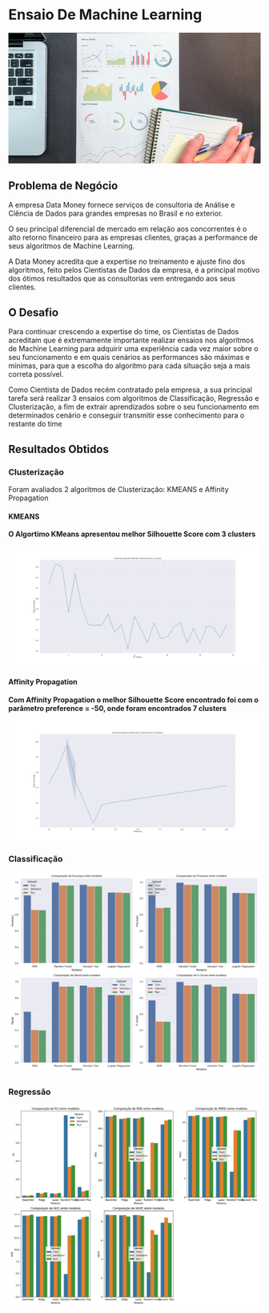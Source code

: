 # Ensaio De Machine Learning

![Image1](/notebooks/Regressao/images/performance.jpg)

## Problema de Negócio

<p>A empresa Data Money fornece serviços de consultoria de Análise e Ciência de Dados para grandes
empresas no Brasil e no exterior.</p>

<p>O seu principal diferencial de mercado em relação aos concorrentes é o alto retorno financeiro para as
empresas clientes, graças a performance de seus algoritmos de Machine Learning.</p>

<p>A Data Money acredita que a expertise no treinamento e ajuste fino dos algoritmos, feito pelos Cientistas de
Dados da empresa, é a principal motivo dos ótimos resultados que as consultorias vem entregando aos seus
clientes.</p>

## O Desafio

<p>Para continuar crescendo a expertise do time, os Cientistas de Dados acreditam que é extremamente
importante realizar ensaios nos algoritmos de Machine Learning para adquirir uma experiência cada vez
maior sobre o seu funcionamento e em quais cenários as performances são máximas e mínimas, para que a
escolha do algoritmo para cada situação seja a mais correta possível.</p>

<p>Como Cientista de Dados recém contratado pela empresa, a sua principal tarefa será realizar 3 ensaios com
algoritmos de Classificação, Regressão e Clusterização, a fim de extrair aprendizados sobre o seu
funcionamento em determinados cenário e conseguir transmitir esse conhecimento para o restante do time</p>

## Resultados Obtidos

### Clusterização

<p>Foram avaliados 2 algoritmos de Clusterização: KMEANS e Affinity Propagation</p>

#### KMEANS

**O Algortimo KMeans apresentou melhor Silhouette Score com 3 clusters**

![Image2](/notebooks/Clusterizacao/images/kmeans.png)

#### Affinity Propagation

**Com Affinity Propagation o melhor Silhouette Score encontrado foi com o parâmetro preference = -50, onde foram encontrados 7 clusters**

![Image3](/notebooks/Clusterizacao/images/affinity.png)

### Classificação

![Image4](/notebooks/Classificacao/images/comparacao_classifier2.png)

### Regressão

![Image5](/notebooks/Regressao/comparacao_regression3.png)



